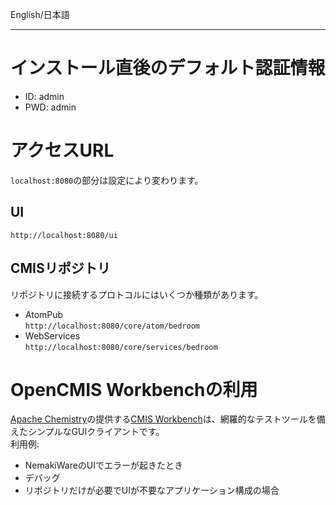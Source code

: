English/日本語 
***
# インストール直後のデフォルト認証情報
- ID: admin
- PWD: admin

# アクセスURL
`localhost:8080`の部分は設定により変わります。
## UI
`http://localhost:8080/ui`

## CMISリポジトリ
リポジトリに接続するプロトコルにはいくつか種類があります。  
- AtomPub  
`http://localhost:8080/core/atom/bedroom`
- WebServices  
`http://localhost:8080/core/services/bedroom`

# OpenCMIS Workbenchの利用
[Apache Chemistry](http://chemistry.apache.org/)の提供する[CMIS Workbench](https://chemistry.apache.org/java/developing/tools/dev-tools-workbench.html)は、網羅的なテストツールを備えたシンプルなGUIクライアントです。  
利用例:  
- NemakiWareのUIでエラーが起きたとき 
- デバッグ
- リポジトリだけが必要でUIが不要なアプリケーション構成の場合